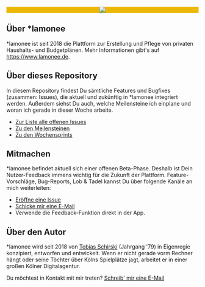 <p align="center" style="background-color:#ecb807;"><img src="https://user-images.githubusercontent.com/40628353/88659608-9daa0c00-d0d5-11ea-8f1b-52db90a75f00.jpg"></p>



## Über \*lamonee
\*lamonee ist seit 2018 die Plattform zur Erstellung und Pflege von privaten Haushalts- und Budgetplänen. Mehr Informationen gibt's auf https://www.lamonee.de.


## Über dieses Repository
In diesem Repository findest Du sämtliche Features und Bugfixes (zusammen: Issues), die aktuell und zukünftig in \*lamonee integriert werden. Außerdem siehst Du auch, welche Meilensteine ich einplane und woran ich gerade in dieser Woche arbeite.

* [Zur Liste alle offenen Issues](https://github.com/Tosh79/lamonee_backlog/issues)
* [Zu den Meilensteinen](https://github.com/Tosh79/lamonee_backlog/milestones)
* [Zu den Wochensprints](https://github.com/Tosh79/lamonee_backlog/projects)




## Mitmachen
\*lamonee befindet aktuell sich einer offenen Beta-Phase. Deshalb ist Dein Nutzer-Feedback immens wichtig für die Zukunft der Plattform. Feature-Vorschläge, Bug-Reports, Lob & Tadel kannst Du über folgende Kanäle an mich weiterleiten:
* [Eröffne eine Issue](https://github.com/Tosh79/lamonee_backlog/issues)
* [Schicke mir eine E-Mail](mailto:vorschlag@lamonee.de)
* Verwende die Feedback-Funktion direkt in der App.



## Über den Autor
\*lamonee wird seit 2018 von [Tobias Schirski](https://www.linkedin.com/in/tobiasschirski/) (Jahrgang '79) in Eigenregie konzipiert, entworfen und entwickelt. Wenn er nicht gerade vorm Rechner hängt oder seine Töchter über Kölns Spielplätze jagt, arbeitet er in einer großen Kölner Digitalagentur.

Du möchtest in Kontakt mit mir treten? [Schreib' mir eine E-Mail](mailto:tobias@lamonee.de)

